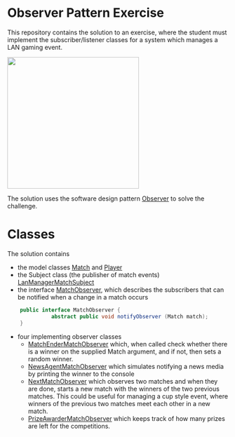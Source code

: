# Observer Pattern Exercise
This repository contains the solution to an exercise, where the student must implement the subscriber/listener classes for a system which manages a LAN gaming event.

<img src="https://github.com/UCN-programming-2-JFK/ObserverPatternExercise/assets/3811290/fc1992ca-72e6-4992-863b-e9d1408a813e" width="300"/>


The solution uses the software design pattern [Observer](https://en.wikipedia.org/wiki/Observer_pattern) to solve the challenge. 

# Classes
The solution contains 
- the model classes [Match](https://github.com/UCN-programming-2-JFK/ObserverPatternExercise/blob/master/src/lanmanager/model/Match.java) and [Player](https://github.com/UCN-programming-2-JFK/ObserverPatternExercise/blob/master/src/lanmanager/model/Player.java)
- the Subject class (the publisher of match events) [LanManagerMatchSubject](https://github.com/UCN-programming-2-JFK/ObserverPatternExercise/blob/master/src/lanmanager/LanManagerMatchSubject.java)
- the interface [MatchObserver](https://github.com/UCN-programming-2-JFK/ObserverPatternExercise/blob/master/src/lanmanager/interfaces/MatchObserver.java), which describes the subscribers that can be notified when a change in a match occurs 
```java
    public interface MatchObserver {
	          abstract public void notifyObserver (Match match);
    }
```
- four implementing observer classes
  - [MatchEnderMatchObserver](https://github.com/UCN-programming-2-JFK/ObserverPatternExercise/blob/master/src/lanmanager/observers/MatchEnderMatchObserver.java) which, when called check whether there is a winner on the supplied Match argument, and if not, then sets a random winner.
  - [NewsAgentMatchObserver](https://github.com/UCN-programming-2-JFK/ObserverPatternExercise/blob/master/src/lanmanager/observers/NewsAgentMatchObserver.java) which simulates notifying a news media by printing the winner to the console
  - [NextMatchObserver](https://github.com/UCN-programming-2-JFK/ObserverPatternExercise/blob/master/src/lanmanager/observers/NextMatchObserver.java) which observes two matches and when they are done, starts a new match with the winners of the two previous matches. This could be useful for managing a cup style event, where winners of the previous two matches meet each other in a new match.
  - [PrizeAwarderMatchObserver](https://github.com/UCN-programming-2-JFK/ObserverPatternExercise/blob/master/src/lanmanager/observers/PrizeAwarderMatchObserver.java) which keeps track of how many prizes are left for the competitions.
